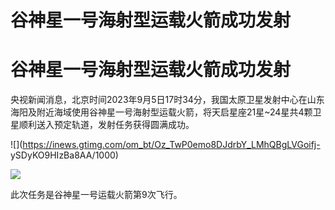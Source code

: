 # 谷神星一号海射型运载火箭成功发射

# 谷神星一号海射型运载火箭成功发射

央视新闻消息，北京时间2023年9月5日17时34分，我国太原卫星发射中心在山东海阳及附近海域使用谷神星一号海射型运载火箭，将天启星座21星~24星共4颗卫星顺利送入预定轨道，发射任务获得圆满成功。

![](https://inews.gtimg.com/om_bt/Oz_TwP0emo8DJdrbY_LMhQBgLVGoifj-
ySDyKO9HIzBa8AA/1000)

![](https://inews.gtimg.com/om_bt/Oy3ox4rWWjFMkSrDKGRHvKjHU6Uu9r34EmYM-m5mXvX6sAA/1000)

此次任务是谷神星一号运载火箭第9次飞行。

